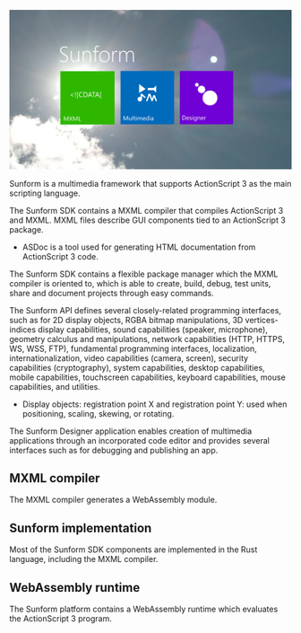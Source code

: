 ![Banner](banner.png)

Sunform is a multimedia framework that supports ActionScript 3 as the main scripting language.

The Sunform SDK contains a MXML compiler that compiles ActionScript 3 and MXML. MXML files describe GUI components tied to an ActionScript 3 package.

* ASDoc is a tool used for generating HTML documentation from ActionScript 3 code.

The Sunform SDK contains a flexible package manager which the MXML compiler is oriented to, which is able to create, build, debug, test units, share and document projects through easy commands.

The Sunform API defines several closely-related programming interfaces, such as for 2D display objects, RGBA bitmap manipulations, 3D vertices-indices display capabilities, sound capabilities (speaker, microphone), geometry calculus and manipulations, network capabilities (HTTP, HTTPS, WS, WSS, FTP), fundamental programming interfaces, localization, internationalization, video capabilities (camera, screen), security capabilities (cryptography), system capabilities, desktop capabilities, mobile capabilities, touchscreen capabilities, keyboard capabilities, mouse capabilities, and utilities.

* Display objects: registration point X and registration point Y: used when positioning, scaling, skewing, or rotating.

The Sunform Designer application enables creation of multimedia applications through an incorporated code editor and provides several interfaces such as for debugging and publishing an app.

## MXML compiler

The MXML compiler generates a WebAssembly module.

## Sunform implementation

Most of the Sunform SDK components are implemented in the Rust language, including the MXML compiler.

## WebAssembly runtime

The Sunform platform contains a WebAssembly runtime which evaluates the ActionScript 3 program.
